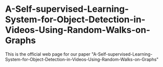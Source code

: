 # A-Self-supervised-Learning-System-for-Object-Detection-in-Videos-Using-Random-Walks-on-Graphs
This is the official web page for our paper "A-Self-supervised-Learning-System-for-Object-Detection-in-Videos-Using-Random-Walks-on-Graphs"
